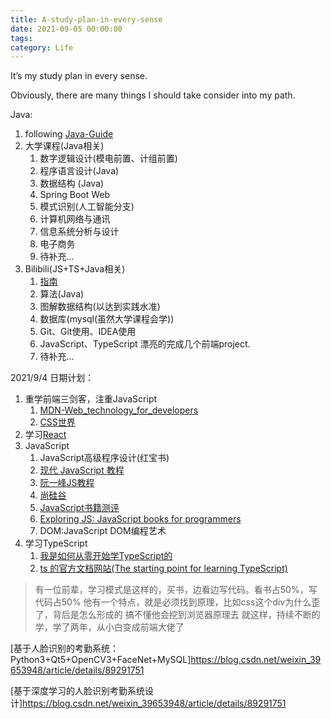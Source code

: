 ```yaml
---
title: A-study-plan-in-every-sense  
date: 2021-09-05 00:00:00  
tags:  
category: Life
---
```

It’s my study plan in every sense.

Obviously, there are many things I should take consider into my path.

Java:

1. following [Java-Guide](https://github.com/Snailclimb/JavaGuide)
2. 大学课程(Java相关)
    1. 数字逻辑设计(模电前置、计组前置)
    2. 程序语言设计(Java)
    3. 数据结构 (Java)
    4. Spring Boot Web
    5. 模式识别(人工智能分支)
    6. 计算机网络与通讯
    7. 信息系统分析与设计
    8. 电子商务
    9. 待补充…
3. Bilibili(JS+TS+Java相关)
    1. [指南](https://www.bilibili.com/video/BV1kV411p7aF?spm_id_from=333.999.0.0)
    2. 算法(Java)
    3. 图解数据结构(以达到实践水准)
    4. 数据库(mysql(虽然大学课程会学))
    5. Git、Git使用、IDEA使用
    6. JavaScript、TypeScript 漂亮的完成几个前端project.
    7. 待补充…

2021/9/4 日期计划：

1. 重学前端三剑客，注重JavaScript
    1. [MDN-Web_technology_for_developers](https://developer.mozilla.org/zh-CN/docs/Web/Tutorials)
    2. [CSS世界](https://www.cssworld.cn/)
2. 学习[React](https://zh-hans.reactjs.org/)
3. JavaScript
    1. JavaScript高级程序设计(红宝书)
    2. [现代 JavaScript 教程](https://zh.javascript.info/)
    3. [阮一峰JS教程](https://wangdoc.com/javascript/)
    4. [尚硅谷](https://www.bilibili.com/video/BV1YW411T7GX?from=search&seid=3730505210816797566)
    5. [JavaScript书籍测评](https://zhuanlan.zhihu.com/p/30333791)
    6. [Exploring JS: JavaScript books for programmers](https://exploringjs.com/)
    7. DOM:JavaScript DOM编程艺术
4. 学习TypeScript
    1. [我是如何从零开始学TypeScript的](https://zhuanlan.zhihu.com/p/240069181)
    2. [ts 的官方文档网站(The starting point for learning TypeScript)](https://www.typescriptlang.org/docs/)

> 有一位前辈，学习模式是这样的，买书，边看边写代码。看书占50%，写代码占50%
> 他有一个特点，就是必须找到原理，比如css这个div为什么歪了，背后是怎么形成的
> 搞不懂他会挖到浏览器原理去
> 就这样，持续不断的学，学了两年，从小白变成前端大佬了


[基于人脸识别的考勤系统：Python3+Qt5+OpenCV3+FaceNet+MySQL]https://blog.csdn.net/weixin_39653948/article/details/89291751

[基于深度学习的人脸识别考勤系统设计]https://blog.csdn.net/weixin_39653948/article/details/89291751

